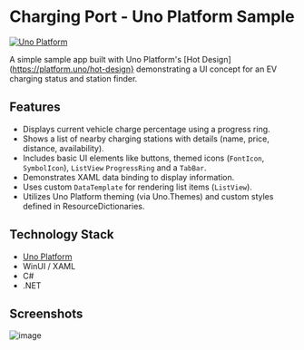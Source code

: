 # Charging Port - Uno Platform Sample

[![Uno Platform](https://img.shields.io/badge/Uno%20Platform-purple?logo=unoplatform)](https://platform.uno)

A simple sample app built with Uno Platform's [Hot Design](https://platform.uno/hot-design} demonstrating a UI concept for an EV charging status and station finder.

## Features

*   Displays current vehicle charge percentage using a progress ring.
*   Shows a list of nearby charging stations with details (name, price, distance, availability).
*   Includes basic UI elements like buttons, themed icons (`FontIcon`, `SymbolIcon`), `ListView` `ProgressRing` and a `TabBar`.
*   Demonstrates XAML data binding to display information.
*   Uses custom `DataTemplate` for rendering list items (`ListView`).
*   Utilizes Uno Platform theming (via Uno.Themes) and custom styles defined in ResourceDictionaries.

## Technology Stack

*   [Uno Platform](https://platform.uno/)
*   WinUI / XAML
*   C#
*   .NET

## Screenshots

![image](https://github.com/user-attachments/assets/dbe83f06-52cd-4f9f-8ca6-a427de39b079)
